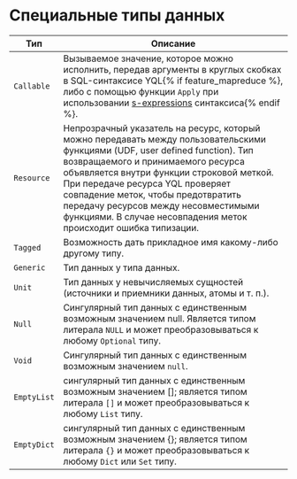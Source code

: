 
# Специальные типы данных

| Тип         | Описание                                                                                                                                                                                                                                                                                                                                                                                             |
|-------------|------------------------------------------------------------------------------------------------------------------------------------------------------------------------------------------------------------------------------------------------------------------------------------------------------------------------------------------------------------------------------------------------------|
| `Callable`  | Вызываемое значение, которое можно исполнить, передав аргументы в круглых скобках в SQL-синтаксисе YQL{% if feature_mapreduce %}, либо с помощью функции `Apply` при использовании [s-expressions](/docs/s_expressions) синтаксиса{% endif %}.                                                                                                                                                       |
| `Resource`  | Непрозрачный указатель на ресурс, который можно передавать между пользовательскими функциями (UDF, user defined function). Тип возвращаемого и принимаемого ресурса объявляется внутри функции строковой меткой. При передаче ресурса YQL проверяет совпадение меток, чтобы предотвратить передачу ресурсов между несовместимыми функциями. В случае несовпадения меток происходит ошибка типизации. |
| `Tagged`    | Возможность дать прикладное имя какому-либо другому типу.                                                                                                                                                                                                                                                                                                                                            |
| `Generic`   | Тип данных у типа данных.                                                                                                                                                                                                                                                                                                                                                                            |
| `Unit`      | Тип данных у невычисляемых сущностей (источники и приемники данных, атомы и т.&nbsp;п.).                                                                                                                                                                                                                                                                                                             |
| `Null`      | Сингулярный тип данных с единственным возможным значением null. Является типом литерала `NULL` и может преобразовываться к любому `Optional` типу.                                                                                                                                                                                                                                                   |
| `Void`      | Сингулярный тип данных с единственным возможным значением `null`.                                                                                                                                                                                                                                                                                                                                    |
| `EmptyList` | сингулярный тип данных с единственным возможным значением []; является типом литерала `[]` и может преобразовываться к любому `List` типу.                                                                                                                                                                                                                                                           |
| `EmptyDict` | сингулярный тип данных с единственным возможным значением {}; является типом литерала `{}` и может преобразовываться к любому `Dict` или `Set` типу.                                                                                                                                                                                                                                                 |


